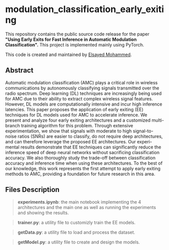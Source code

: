 # modulation_classification_early_exiting
This repository contains the public source code release for the paper <b>"Using Early Exits for Fast Inference in Automatic Modulation Classification".</b> This project is implemented mainly using PyTorch.

This code is created and maintained by [Elsayed Mohammed](https://github.com/ElSayedMMostafa).


## Abstract
Automatic modulation classification (AMC) plays a critical role in wireless communications by autonomously
classifying signals transmitted over the radio spectrum. Deep learning (DL) techniques are increasingly being used for AMC due to their ability to extract complex wireless signal features. However, DL models are computationally intensive and incur high inference latencies. This paper proposes the application of early exiting (EE) techniques for DL models used for AMC to accelerate inference. We present and analyze four early exiting architectures and a customized multi-branch training algorithm for this problem. Through extensive experimentation, we show that signals with moderate to high signal-to-noise ratios (SNRs) are easier to classify, do not require deep architectures, and can therefore leverage the proposed EE architectures. Our experi- mental results demonstrate that EE techniques can significantly reduce the inference speed of deep neural networks without sacrificing classification accuracy. We also thoroughly study the trade-off between classification accuracy and inference time when using these architectures. To the best of our knowledge, this work represents the first attempt to apply early exiting methods to AMC, providing a foundation for future research in this area.


## Files Description
>  **experiments.ipynb**: the main notebook implementing the 4 architectures and the main one as well as running the experiments and showing the results.

> **trainer.py**: a utility file to customizly train the EE models.

> **getData.py**: a utility file to load and process the dataset.

> **getModel.py**: a utility file to create and design the models.